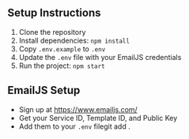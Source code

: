 ## Setup Instructions

1. Clone the repository
2. Install dependencies: `npm install`
3. Copy `.env.example` to `.env`
4. Update the `.env` file with your EmailJS credentials
5. Run the project: `npm start`

## EmailJS Setup
- Sign up at https://www.emailjs.com/
- Get your Service ID, Template ID, and Public Key
- Add them to your `.env` filegit add .
